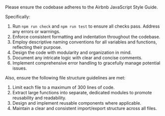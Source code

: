 Please ensure the codebase adheres to the Airbnb JavaScript Style Guide.

Specifically:

1.  Run `npm run check` and `npm run test` to ensure all checks pass. Address any errors or warnings.
2.  Enforce consistent formatting and indentation throughout the codebase.
3.  Employ descriptive naming conventions for all variables and functions, reflecting their purpose.
4.  Design the code with modularity and organization in mind.
5.  Document any intricate logic with clear and concise comments.
6.  Implement comprehensive error handling to gracefully manage potential issues.

Also, ensure the following file structure guidelines are met:

1.  Limit each file to a maximum of 300 lines of code.
2.  Extract large functions into separate, dedicated modules to promote reusability and readability.
3.  Design and implement reusable components where applicable.
4.  Maintain a clear and consistent import/export structure across all files.
